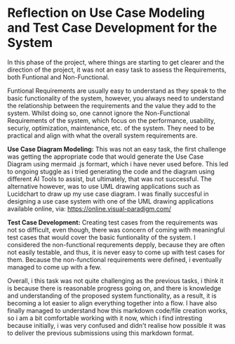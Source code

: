 # Reflection on Use Case Modeling and Test Case Development for the System

In this phase of the project, where things are starting to get clearer and the direction of the project, it was not an easy task to assess the Requirements, both Funtional and Non-Functional.

Funtional Requirements are usually easy to understand as they speak to the basic functionality of the system, however, you always need to understand the relationship between the requirements and the value they add to the system.
Whilst doing so, one cannot ignore the Non-Functional Requirements of the system, which focus on the performance, usability, securiy, optimization, maintenance, etc. of the system. They need to be practical and align with what the overall system requirements are.

**Use Case Diagram Modeling:** This was not an easy task, the first challenge was getting the appropriate code that would generate the Use Case Diagram using mermaid .js formart, which i have never used before.
This led to ongoing stuggle as i tried generating the code and the diagram using different AI Tools to assist, but ultimately, that was not successful. The alternative however, was to use UML drawing applications such as Lucidchart to draw up my use case diagram.
I was finally succesful in designing a use case system with one of the UML drawing applications available online, via: https://online.visual-paradigm.com/

**Test Case Development:** Creating test cases from the requirements was not so difficult, even though, there was concern of coming with meaningful test cases that would cover the basic funtionality of the system.
I considered the non-functional requrements depply, because they are often not easily testable, and thus, it is never easy to come up with test cases for them. 
Because the non-functional requirements were defined, i eventually managed to come up with a few.

Overall, i this task was not quite challenging as the previous tasks, i think it is because there is reasonable progress going on, and there is knowledge and understanding of the proposed system functionality, as a result, it is becoming a lot easier to align everything together into a flow. I have also finally managed to understand how this markdown code/file creation works, so i am a bit comfortable working with it now, which i find intresting because initially, i was very confused and didn't realise how possible it was to deliver the previous submissions using this markdown format.
